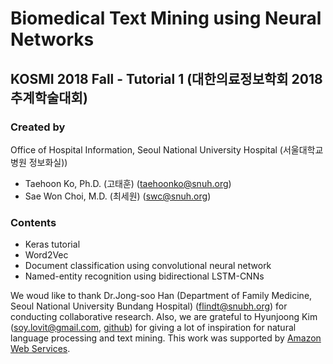 # Biomedical Text Mining using Neural Networks
## KOSMI 2018 Fall - Tutorial 1 (대한의료정보학회 2018 추계학술대회)

### Created by
Office of Hospital Information, Seoul National University Hospital
(서울대학교병원 정보화실))

- Taehoon Ko, Ph.D. (고태훈) (<taehoonko@snuh.org>)
- Sae Won Choi, M.D. (최세원) (<swc@snuh.org>)

### Contents
- Keras tutorial
- Word2Vec
- Document classification using convolutional neural network
- Named-entity recognition using bidirectional LSTM-CNNs

We woud like to thank Dr.Jong-soo Han (Department of Family Medicine, Seoul National University Bundang Hospital) (<flindt@snubh.org>) for conducting collaborative research. Also, we are grateful to Hyunjoong Kim (<soy.lovit@gmail.com>, [github](https://github.com/lovit)) for giving a lot of inspiration for natural language processing and text mining. This work was supported by [Amazon Web Services](<https://aws.amazon.com/>).
